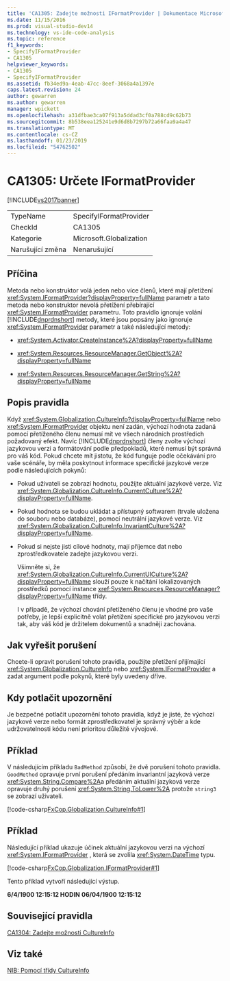 ```yaml
---
title: 'CA1305: Zadejte možnosti IFormatProvider | Dokumentace Microsoftu'
ms.date: 11/15/2016
ms.prod: visual-studio-dev14
ms.technology: vs-ide-code-analysis
ms.topic: reference
f1_keywords:
- SpecifyIFormatProvider
- CA1305
helpviewer_keywords:
- CA1305
- SpecifyIFormatProvider
ms.assetid: fb34ed9a-4eab-47cc-8eef-3068a4a1397e
caps.latest.revision: 24
author: gewarren
ms.author: gewarren
manager: wpickett
ms.openlocfilehash: a31dfbae3ca07f913a5ddad3cf0a788cd9c62b73
ms.sourcegitcommit: 8b538eea125241e9d6d8b7297b72a66faa9a4a47
ms.translationtype: MT
ms.contentlocale: cs-CZ
ms.lasthandoff: 01/23/2019
ms.locfileid: "54762502"
---
```

# <a name="ca1305-specify-iformatprovider"></a>CA1305: Určete IFormatProvider
[!INCLUDE[vs2017banner](../includes/vs2017banner.md)]

|||
|-|-|
|TypeName|SpecifyIFormatProvider|
|CheckId|CA1305|
|Kategorie|Microsoft.Globalization|
|Narušující změna|Nenarušující|

## <a name="cause"></a>Příčina
 Metoda nebo konstruktor volá jeden nebo více členů, které mají přetížení <xref:System.IFormatProvider?displayProperty=fullName> parametr a tato metoda nebo konstruktor nevolá přetížení přebírající <xref:System.IFormatProvider> parametru. Toto pravidlo ignoruje volání [!INCLUDE[dnprdnshort](../includes/dnprdnshort-md.md)] metody, které jsou popsány jako ignoruje <xref:System.IFormatProvider> parametr a také následující metody:

-   <xref:System.Activator.CreateInstance%2A?displayProperty=fullName>

-   <xref:System.Resources.ResourceManager.GetObject%2A?displayProperty=fullName>

-   <xref:System.Resources.ResourceManager.GetString%2A?displayProperty=fullName>

## <a name="rule-description"></a>Popis pravidla
 Když <xref:System.Globalization.CultureInfo?displayProperty=fullName> nebo <xref:System.IFormatProvider> objektu není zadán, výchozí hodnota zadaná pomocí přetíženého členu nemusí mít ve všech národních prostředích požadovaný efekt. Navíc [!INCLUDE[dnprdnshort](../includes/dnprdnshort-md.md)] členy zvolte výchozí jazykovou verzi a formátování podle předpokladů, které nemusí být správná pro váš kód. Pokud chcete mít jistotu, že kód funguje podle očekávání pro vaše scénáře, by měla poskytnout informace specifické jazykové verze podle následujících pokynů:

- Pokud uživateli se zobrazí hodnotu, použijte aktuální jazykové verze. Viz <xref:System.Globalization.CultureInfo.CurrentCulture%2A?displayProperty=fullName>.

- Pokud hodnota se budou ukládat a přístupný softwarem (trvale uložena do souboru nebo databáze), pomocí neutrální jazykové verze. Viz <xref:System.Globalization.CultureInfo.InvariantCulture%2A?displayProperty=fullName>.

- Pokud si nejste jisti cílové hodnoty, mají příjemce dat nebo zprostředkovatele zadejte jazykovou verzi.

  Všimněte si, že <xref:System.Globalization.CultureInfo.CurrentUICulture%2A?displayProperty=fullName> slouží pouze k načítání lokalizovaných prostředků pomocí instance <xref:System.Resources.ResourceManager?displayProperty=fullName> třídy.

  I v případě, že výchozí chování přetíženého členu je vhodné pro vaše potřeby, je lepší explicitně volat přetížení specifické pro jazykovou verzi tak, aby váš kód je držitelem dokumentů a snadněji zachována.

## <a name="how-to-fix-violations"></a>Jak vyřešit porušení
 Chcete-li opravit porušení tohoto pravidla, použijte přetížení přijímající <xref:System.Globalization.CultureInfo> nebo <xref:System.IFormatProvider> a zadat argument podle pokynů, které byly uvedeny dříve.

## <a name="when-to-suppress-warnings"></a>Kdy potlačit upozornění
 Je bezpečné potlačit upozornění tohoto pravidla, když je jisté, že výchozí jazykové verze nebo formát zprostředkovatel je správný výběr a kde udržovatelnosti kódu není prioritou důležité vývojové.

## <a name="example"></a>Příklad
 V následujícím příkladu `BadMethod` způsobí, že dvě porušení tohoto pravidla. `GoodMethod` opravuje první porušení předáním invariantní jazyková verze <xref:System.String.Compare%2A>a předáním aktuální jazyková verze opravuje druhý porušení <xref:System.String.ToLower%2A> protože `string3` se zobrazí uživateli.

 [!code-csharp[FxCop.Globalization.CultureInfo#1](../snippets/csharp/VS_Snippets_CodeAnalysis/FxCop.Globalization.CultureInfo/cs/FxCop.Globalization.CultureInfo.cs#1)]

## <a name="example"></a>Příklad
 Následující příklad ukazuje účinek aktuální jazykovou verzi na výchozí <xref:System.IFormatProvider> , která se zvolila <xref:System.DateTime> typu.

 [!code-csharp[FxCop.Globalization.IFormatProvider#1](../snippets/csharp/VS_Snippets_CodeAnalysis/FxCop.Globalization.IFormatProvider/cs/FxCop.Globalization.IFormatProvider.cs#1)]

 Tento příklad vytvoří následující výstup.

 **6/4/1900 12:15:12 HODIN**
**06/04/1900 12:15:12**
## <a name="related-rules"></a>Související pravidla
 [CA1304: Zadejte možnosti CultureInfo](../code-quality/ca1304-specify-cultureinfo.md)

## <a name="see-also"></a>Viz také
 [NIB: Pomocí třídy CultureInfo](http://msdn.microsoft.com/d4329e34-64c3-4d1e-8c73-5b0ee626ba7a)
